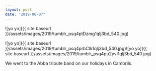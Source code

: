 ```yaml
---
layout: post
date: "2019-06-07"
---
```


![yo yo]({{ site.baseurl }}/assets/images/2019/tumblr_psq4ptDzmg1qlj3bd_540.jpg)

![yo yo]({{ site.baseurl }}/assets/images/2019/tumblr_psq4prbClk1qlj3bd_540.jpg)![yo yo]({{ site.baseurl }}/assets/images/2019/tumblr_psq4pu2yvi1qlj3bd_540.jpg)

We went to the Abba tribute band on our holidays in Cambrils.
